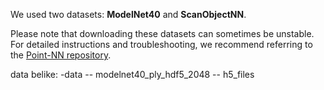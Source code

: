 We used two datasets: **ModelNet40** and **ScanObjectNN**.

Please note that downloading these datasets can sometimes be unstable. For detailed instructions and troubleshooting, we recommend referring to the [Point-NN repository](https://github.com/hkust-vgd/Point-NN). 

data belike: 
-data
 -- modelnet40_ply_hdf5_2048
 -- h5_files
